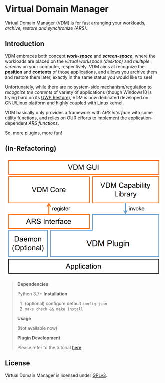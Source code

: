# Virtual Domain Manager

Virtual Domain Manager (VDM) is for fast arranging your workloads, *archive, restore and synchronize (ARS)*.

## Introduction

VDM embraces both concept ***work-space*** and ***screen-space***, where the workloads are placed on the *virtual workspace (desktop)* and *multiple screens* on your computer, respectively.
VDM aims at recognize the **position** and **contents** of those applications, and allows you archive them and restore them later, exactly in the same status you would like to see!

Unfortunately, while there are no system-side mechanism/regulation to *recognize the contents* of variety of applications (though Windows10 is trying hard on its [UWP Restore](https://support.microsoft.com/en-us/help/4230676/windows-10-get-help-with-timeline)), VDM is now dedicated developed on GNU/Linux platform and highly coupled with Linux kernel.

VDM basically only provides a framework with *ARS interface* with some utility functions, and relies on OUR efforts to implement the application-dependent *ARS functions*.

So, more plugins, more fun!

## (In-Refactoring)
<img src="./previews/structure.png" width="500px" />

> **Dependencies**
> 
> Python 3.7+
> **Installation**
> 
> 1. (optional) configure default `config.json`
> 2. `make check && make install`
> 
> **Usage**
> 
> (Not available now)
> 
> **Plugin Development**
> 
> Please refer to the tutorial [here](plugin-template/README.md).

## License

Virtual Domain Manager is licensed under [GPLv3](LICENSE).
